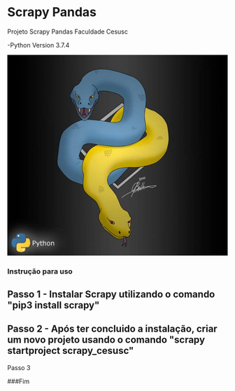 # Scrapy Pandas

Projeto Scrapy Pandas Faculdade Cesusc

-Python Version 3.7.4

![alt text](https://github.com/joaodematejr/scrapy_pandas/blob/master/img/python.jpg?raw=true)



### Instrução para uso

Passo 1 - Instalar Scrapy utilizando o comando "pip3 install scrapy"
------------
Passo 2 - Após ter concluido a instalação, criar um novo projeto usando o comando "scrapy startproject scrapy_cesusc"
------------
Passo 3 






###Fim
